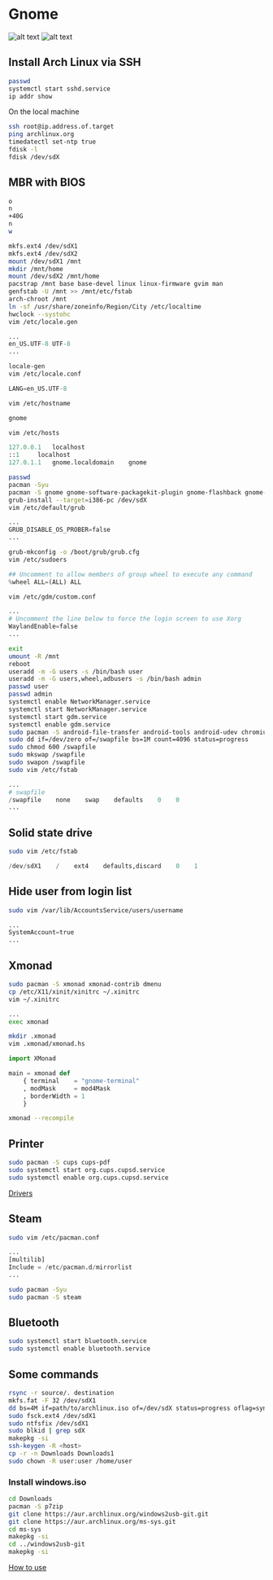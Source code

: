 # Gnome
![alt text](https://www.gnome.org/wp-content/uploads/2020/08/cropped-logo.png "Logo Gnome")
![alt text](https://archlinux.org/static/logos/archlinux-logo-light-1200dpi.7ccd81fd52dc.png "Logo ArchLinux")
## Install Arch Linux via SSH
```bash
passwd
systemctl start sshd.service
ip addr show
```
On the local machine
```bash
ssh root@ip.address.of.target
ping archlinux.org
timedatectl set-ntp true
fdisk -l
fdisk /dev/sdX
```
## MBR with BIOS
```bash
o
n
+40G
n
w
```
```bash
mkfs.ext4 /dev/sdX1
mkfs.ext4 /dev/sdX2
mount /dev/sdX1 /mnt
mkdir /mnt/home
mount /dev/sdX2 /mnt/home
pacstrap /mnt base base-devel linux linux-firmware gvim man
genfstab -U /mnt >> /mnt/etc/fstab
arch-chroot /mnt
ln -sf /usr/share/zoneinfo/Region/City /etc/localtime
hwclock --systohc
vim /etc/locale.gen
```
```python
...
en_US.UTF-8 UTF-8
...
```
```bash
locale-gen
vim /etc/locale.conf
```
```python
LANG=en_US.UTF-8
```
```bash
vim /etc/hostname
```
```python
gnome
```
```bash
vim /etc/hosts
```
```python
127.0.0.1	localhost
::1		localhost
127.0.1.1	gnome.localdomain    gnome
```
```bash
passwd
pacman -Syu
pacman -S gnome gnome-software-packagekit-plugin gnome-flashback gnome-keyring gnome-tweaks gnome-applets xf86-video-fbdev xf86-video-vesa xf86-video-ati xf86-video-intel xf86-video-amdgpu xf86-video-nouveau xf86-input-synaptics xorg-server xorg-xinit network-manager-applet dnsmasq ttf-dejavu ttf-droid ttf-liberation wqy-zenhei sudo grub gst-libav ntfs-3g intel-ucode amd-ucode
grub-install --target=i386-pc /dev/sdX
vim /etc/default/grub
```
```python
...
GRUB_DISABLE_OS_PROBER=false
...
```
```bash
grub-mkconfig -o /boot/grub/grub.cfg
vim /etc/sudoers
```
```python
## Uncomment to allow members of group wheel to execute any command
%wheel ALL=(ALL) ALL
```
```bash
vim /etc/gdm/custom.conf
```
```python
...
# Uncomment the line below to force the login screen to use Xorg
WaylandEnable=false
...
```
```bash
exit
umount -R /mnt
reboot
useradd -m -G users -s /bin/bash user
useradd -m -G users,wheel,adbusers -s /bin/bash admin
passwd user
passwd admin
systemctl enable NetworkManager.service
systemctl start NetworkManager.service
systemctl start gdm.service
systemctl enable gdm.service
sudo pacman -S android-file-transfer android-tools android-udev chromium vlc libreoffice-still gimp git clipgrab firefox wget openshot evolution transmission-cli rsync postgresql inkscape gnome-sound-recorder
sudo dd if=/dev/zero of=/swapfile bs=1M count=4096 status=progress
sudo chmod 600 /swapfile
sudo mkswap /swapfile
sudo swapon /swapfile
sudo vim /etc/fstab
```
```python
...
# swapfile
/swapfile    none    swap    defaults    0    0
...
```
## Solid state drive
```bash
sudo vim /etc/fstab
```
```python
/dev/sdX1    /    ext4    defaults,discard    0    1
```

## Hide user from login list
```bash
sudo vim /var/lib/AccountsService/users/username
```
```python
...
SystemAccount=true
...
```
## Xmonad
```bash
sudo pacman -S xmonad xmonad-contrib dmenu
cp /etc/X11/xinit/xinitrc ~/.xinitrc
vim ~/.xinitrc
```
```python
...
exec xmonad
```
```bash
mkdir .xmonad
vim .xmonad/xmonad.hs
```
```python
import XMonad

main = xmonad def
    { terminal    = "gnome-terminal"
    , modMask     = mod4Mask
    , borderWidth = 1
    }
```
```bash
xmonad --recompile
```

## Printer
```bash
sudo pacman -S cups cups-pdf
sudo systemctl start org.cups.cupsd.service
sudo systemctl enable org.cups.cupsd.service
```
[Drivers](https://wiki.archlinux.org/index.php/CUPS/Printer-specific_problems)

## Steam
```bash
sudo vim /etc/pacman.conf
```
```python
...
[multilib]
Include = /etc/pacman.d/mirrorlist
...
```
```bash
sudo pacman -Syu
sudo pacman -S steam
```

## Bluetooth
```bash
sudo systemctl start bluetooth.service
sudo systemctl enable bluetooth.service
```

## Some commands
```bash
rsync -r source/. destination
mkfs.fat -F 32 /dev/sdX1
dd bs=4M if=path/to/archlinux.iso of=/dev/sdX status=progress oflag=sync
sudo fsck.ext4 /dev/sdX1
sudo ntfsfix /dev/sdX1
sudo blkid | grep sdX
makepkg -si
ssh-keygen -R <host>
cp -r -n Downloads Downloads1
sudo chown -R user:user /home/user
```

### Install windows.iso
```bash
cd Downloads
pacman -S p7zip
git clone https://aur.archlinux.org/windows2usb-git.git
git clone https://aur.archlinux.org/ms-sys.git
cd ms-sys
makepkg -si
cd ../windows2usb-git
makepkg -si
```
[How to use](https://github.com/ValdikSS/windows2usb#how-to-use)
